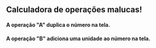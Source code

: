 ## Calculadora de operações malucas!

#### A operação "A" duplica o número na tela.
#### A operação "B" adiciona uma unidade ao número na tela.